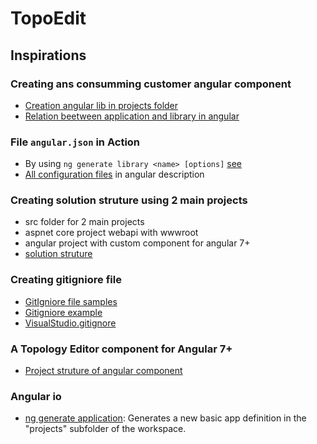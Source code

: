 # TopoEdit


## Inspirations

### Creating  ans consumming customer angular component
* [Creation angular lib in projects  folder](https://angular.io/cli/generate#library)
* [Relation beetween application and library in angular](https://github.com/mattlewis92/angular-calendar/tree/master/projects)

### File `angular.json` in Action
* By using `ng generate library <name> [options]` [see](https://github.com/mattlewis92/angular-calendar/blob/master/angular.json)
* [ All configuration files](https://angular.io/guide/file-structure) in angular description

### Creating solution struture using 2 main projects
* src folder for 2 main projects
* aspnet core project webapi with wwwroot
* angular project with  custom component for angular 7+
* [solution struture](https://github.com/RickStrahl/AlbumViewerVNext/tree/master/src)

### Creating gitigniore file
* [GitIgniore file samples](https://github.com/github/gitignore)
* [Gitigniore example](https://raw.githubusercontent.com/mattlewis92/angular-calendar/master/.gitignore)
* [VisualStudio.gitignore](https://github.com/Infragistics/IgOutlook-NetCore3/blob/master/.gitignore)

### A Topology Editor component for Angular 7+
* [Project struture of angular component](https://github.com/mattlewis92/angular-calendar)

### Angular io
* [ng generate application](https://angular.io/cli/generate#application-command): Generates a new basic app definition in the "projects" subfolder of the workspace.
